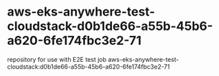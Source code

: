 # aws-eks-anywhere-test-cloudstack-d0b1de66-a55b-45b6-a620-6fe174fbc3e2-71
repository for use with E2E test job aws-eks-anywhere-test-cloudstack:d0b1de66-a55b-45b6-a620-6fe174fbc3e2-71
